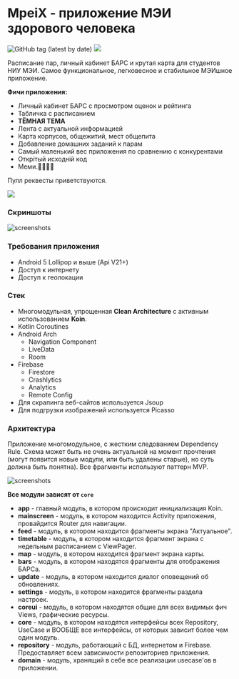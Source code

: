 # MpeiX - приложение МЭИ здорового человека

![GitHub tag (latest by date)](https://img.shields.io/github/v/tag/tonykolomeytsev/mpeiapp?label=version) 
![](https://github.com/tonykolomeytsev/mpeiapp/workflows/Android%20build/badge.svg?branch=master)

Расписание пар, личный кабинет БАРС и крутая карта для студентов НИУ МЭИ. Самое функциональное, легковесное и стабильное МЭИшное приложение.

**Фичи приложения:**
+ Личный кабинет БАРС с просмотром оценок и рейтинга
+ Табличка с расписанием
+ **ТЁМНАЯ ТЕМА**
+ Лента с актуальной информацией
+ Карта корпусов, общежитий, мест общепита
+ Добавление домашних заданий к парам
+ Самый маленький вес приложения по сравнению с конкурентами
+ Открiтый исходнiй код 
+ Меми.🤗💪😸😃

Пулл реквесты приветствуются.

[![](https://github.com/tonykolomeytsev/mpeiapp/raw/master/screenshots/3.png)](https://play.google.com/store/apps/details?id=kekmech.ru.mpeiapp)

### Скриншоты

![screenshots](https://github.com/tonykolomeytsev/mpeiapp/raw/master/screenshots/1.png)

### Требования приложения

+ Android 5 Lollipop и выше (Api V21+)
+ Доступ к интернету
+ Доступ к геолокации

### Стек
 
+ Многомодульная, упрощенная **Clean Architecture** с активным использованием **Koin**.
+ Kotlin Coroutines
+ Android Arch 
  - Navigation Component
  - LiveData
  - Room
+ Firebase 
  - Firestore
  - Crashlytics
  - Analytics
  - Remote Config
+ Для скрапинга веб-сайтов используется Jsoup
+ Для подгрузки изображений используется Picasso

### Архитектура

Приложение многомодульное, с жестким следованием Dependency Rule. Схема может быть не очень актуальной на момент прочтения (могут появится новые модули, или быть удалены старые), но суть должна быть понятна).
Все фрагменты используют паттерн MVP.

![screenshots](https://github.com/tonykolomeytsev/mpeiapp/raw/master/screenshots/2.jpg)

**Все модули зависят от `core`**

+ **app** - главный модуль, в котором происходит инициализация Koin.
+ **mainscreen** - модуль, в котором находится Activity приложения, провайдится Router для навигации.
+ **feed** - модуль, в котором находится фрагменты экрана "Актуальное".
+ **timetable** - модуль, в котором находится фрагмент экрана с недельным расписанием с ViewPager.
+ **map** - модуль, в котором находится фрагмент экрана карты.
+ **bars** - модуль, в котором находятся фрагменты для отображения БАРСа.
+ **update** - модуль, в котором находится диалог оповещений об обновлениях.
+ **settings** - модуль, в котором находится фрагменты раздела настроек.
+ **coreui** - модуль, в котором находятся общие для всех видимых фич Views, графические ресурсы.
+ **core** - модуль, в котором находятся интерфейсы всех Repository, UseCase и ВООБЩЕ все интерфейсы, от которых зависит более чем один модуль.
+ **repository** - модуль, работающий с БД, интернетом и Firebase. Предоставляет всем зависимости репозиториев приложения.
+ **domain** - модуль, хранящий в себе все реализации usecase'ов в приложении.
